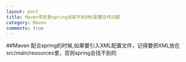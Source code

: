 ```yaml
---
layout: post
title: Maven项目里spring读取不到XML配置文件问题
category: Maven
comments: true
---
```



##Maven 配合spring的时候,如果要引入XML配置文件，记得要把XML放在src/main/resources里，否则spring会找不到的
